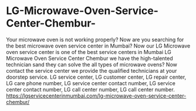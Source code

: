 # LG-Microwave-Oven-Service-Center-Chembur-
Your microwave oven is not working properly? Now are you searching for the best microwave oven service center in Mumbai? Now our LG Microwave oven service center is one of the best service centers in Mumbai LG Microwave Oven Service Center Chembur we have the high-talented technician sand they can solve the all types of microwave ovens? Now contact the service center we provide the qualified technicians at your doorstep service. LG service center, LG customer center, LG repair center, LG care phone number, LG service center contact number, LG service center contact number, LG call center number, LG call center number. https://lgservicecenterinmumbai.com/lg-microwave-oven-service-center-chembur/
